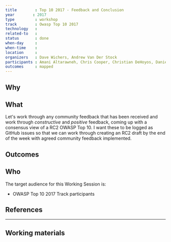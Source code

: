```yaml
---
title        : Top 10 2017 - Feedback and Conclusion
year		: 2017
type         : workshop
track        : Owasp Top 10 2017
technology   :
related-to   :
status       : done
when-day     : 
when-time    : 
location     : 
organizers   : Dave Wichers, Andrew Van Der Stock
participants : Amani Altarawneh, Chris Cooper, Christian DeHoyos, Daniel Miessler, Erez Yalon, Jason Li, Jonas vanalderweireldt, Kevin Greene, Nuno Loureiro, Sandor Lenart, Tiago Mendo, Tiffany Long, Torsten Gigler, Josh Grossman
outcomes     : mapped
---
```


## Why


## What

Let's work through any community feedback that has been received and work through *constructive* and *positive* feedback, coming up with a consensus view of a RC2 OWASP Top 10. I want these to be logged as GitHub issues so that we can work through creating an RC2 draft by the end of the week with agreed community feedback implemented.  

## Outcomes



## Who

The target audience for this Working Session is:

 - OWASP Top 10 2017 Track participants

## References

---

## Working materials
